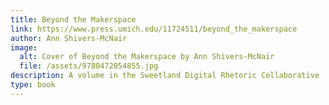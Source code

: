 ```yaml
---
title: Beyond the Makerspace
link: https://www.press.umich.edu/11724511/beyond_the_makerspace
author: Ann Shivers-McNair
image:
  alt: Cover of Beyond the Makerspace by Ann Shivers-McNair
  file: /assets/9780472054855.jpg
description: A volume in the Sweetland Digital Rhetoric Collaborative
type: book
---
```

